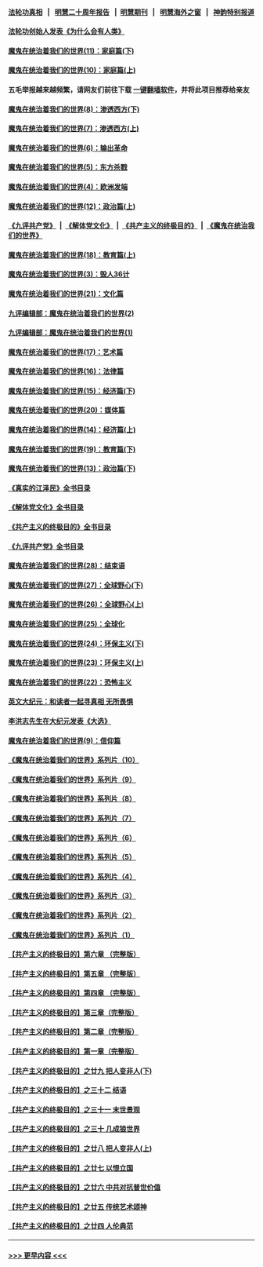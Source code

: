 #### [法轮功真相](https://github.com/gfw-breaker/truth/blob/master/README.md?t=0) &nbsp;&nbsp;|&nbsp;&nbsp; [明慧二十周年报告](https://github.com/gfw-breaker/mh-reports/blob/master/README.md?t=0) &nbsp;&nbsp;|&nbsp;&nbsp;[明慧期刊](https://github.com/gfw-breaker/mh-qikan) &nbsp;&nbsp;|&nbsp;&nbsp; [明慧海外之窗](https://github.com/gfw-breaker/mh-news/blob/master/README.md?t=0) &nbsp;&nbsp;|&nbsp;&nbsp; [神韵特别报道](https://github.com/gfw-breaker/mh-news/blob/master/shenyun.md?t=0)
#### [法轮功创始人发表《为什么会有人类》](../pages/nsc422/n13912117.md?t=01240043) 
#### [魔鬼在统治着我们的世界(11)：家庭篇(下)](../pages/nsc422/n10440961.md?t=01240043) 
#### [魔鬼在统治着我们的世界(10)：家庭篇(上)](../pages/nsc422/n10435448.md?t=01240043) 
#### 五毛举报越来越频繁，请网友们前往下载 [一键翻墙软件](https://github.com/gfw-breaker/ssr-accounts)，并将此项目推荐给亲友
#### [魔鬼在统治着我们的世界(8)：渗透西方(下)](../pages/nsc422/n10429603.md?t=01240043) 
#### [魔鬼在统治着我们的世界(7)：渗透西方(上)](../pages/nsc422/n10426013.md?t=01240043) 
#### [魔鬼在统治着我们的世界(6)：输出革命](../pages/nsc422/n10421536.md?t=01240043) 
#### [魔鬼在统治着我们的世界(5)：东方杀戮](../pages/nsc422/n10417707.md?t=01240043) 
#### [魔鬼在统治着我们的世界(4)：欧洲发端](../pages/nsc422/n10414890.md?t=01240043) 
#### [魔鬼在统治着我们的世界(12)：政治篇(上)](../pages/nsc422/n10444576.md?t=01240043) 
#### [《九评共产党》](https://github.com/begood0513/9ping.md/blob/master/README.md) &nbsp;|&nbsp; [《解体党文化》](../../../../jtdwh.md/blob/master/README.md)  &nbsp;|&nbsp; [《共产主义的终极目的》](../../../../gczydzjmd.md/blob/master/README.md) &nbsp;|&nbsp; [《魔鬼在统治我们的世界》](../../../../mgztzwmdsj.md/blob/master/README.md) 
#### [魔鬼在统治着我们的世界(18)：教育篇(上)](../pages/nsc422/n10526970.md?t=01240043) 
#### [魔鬼在统治着我们的世界(3)：毁人36计](../pages/nsc422/n10411583.md?t=01240043) 
#### [魔鬼在统治着我们的世界(21)：文化篇](../pages/nsc422/n10597706.md?t=01240043) 
#### [九评编辑部：魔鬼在统治着我们的世界(2)](../pages/nsc422/n10410036.md?t=01240043) 
#### [九评编辑部：魔鬼在统治着我们的世界(1)](../pages/nsc422/n10406825.md?t=01240043) 
#### [魔鬼在统治着我们的世界(17)：艺术篇](../pages/nsc422/n10499093.md?t=01240043) 
#### [魔鬼在统治着我们的世界(16)：法律篇](../pages/nsc422/n10485969.md?t=01240043) 
#### [魔鬼在统治着我们的世界(15)：经济篇(下)](../pages/nsc422/n10469975.md?t=01240043) 
#### [魔鬼在统治着我们的世界(20)：媒体篇](../pages/nsc422/n10586579.md?t=01240043) 
#### [魔鬼在统治着我们的世界(14)：经济篇(上)](../pages/nsc422/n10457370.md?t=01240043) 
#### [魔鬼在统治着我们的世界(19)：教育篇(下)](../pages/nsc422/n10564808.md?t=01240043) 
#### [魔鬼在统治着我们的世界(13)：政治篇(下)](../pages/nsc422/n10448270.md?t=01240043) 
#### [《真实的江泽民》全书目录](../pages/nsc422/n13721399.md?t=01240043) 
#### [《解体党文化》全书目录](../pages/nsc422/n13721157.md?t=01240043) 
#### [《共产主义的终极目的》全书目录](../pages/nsc422/n13721048.md?t=01240043) 
#### [《九评共产党》全书目录](../pages/nsc422/n13708085.md?t=01240043) 
#### [魔鬼在统治着我们的世界(28)：结束语](../pages/nsc422/n10936246.md?t=01240043) 
#### [魔鬼在统治着我们的世界(27)：全球野心(下)](../pages/nsc422/n10928319.md?t=01240043) 
#### [魔鬼在统治着我们的世界(26)：全球野心(上)](../pages/nsc422/n10900318.md?t=01240043) 
#### [魔鬼在统治着我们的世界(25)：全球化](../pages/nsc422/n10788205.md?t=01240043) 
#### [魔鬼在统治着我们的世界(24)：环保主义(下)](../pages/nsc422/n10695307.md?t=01240043) 
#### [魔鬼在统治着我们的世界(23)：环保主义(上)](../pages/nsc422/n10688613.md?t=01240043) 
#### [魔鬼在统治着我们的世界(22)：恐怖主义](../pages/nsc422/n10614727.md?t=01240043) 
#### [英文大纪元：和读者一起寻真相 无所畏惧](../pages/nsc422/n12542027.md?t=01240043) 
#### [李洪志先生在大纪元发表《大选》](../pages/nsc422/n12534746.md?t=01240043) 
#### [魔鬼在统治着我们的世界(9)：信仰篇](../pages/nsc422/n10432159.md?t=01240043) 
#### [《魔鬼在统治着我们的世界》系列片（10）](../pages/nsc422/n12292670.md?t=01240043) 
#### [《魔鬼在统治着我们的世界》系列片（9）](../pages/nsc422/n12290859.md?t=01240043) 
#### [《魔鬼在统治着我们的世界》系列片（8）](../pages/nsc422/n12287445.md?t=01240043) 
#### [《魔鬼在统治着我们的世界》系列片（7）](../pages/nsc422/n12283425.md?t=01240043) 
#### [《魔鬼在统治着我们的世界》系列片（6）](../pages/nsc422/n12282314.md?t=01240043) 
#### [《魔鬼在统治着我们的世界》系列片（5）](../pages/nsc422/n12281419.md?t=01240043) 
#### [《魔鬼在统治着我们的世界》系列片（4）](../pages/nsc422/n12274024.md?t=01240043) 
#### [《魔鬼在统治着我们的世界》系列片（3）](../pages/nsc422/n12271322.md?t=01240043) 
#### [《魔鬼在统治着我们的世界》系列片（2）](../pages/nsc422/n12269049.md?t=01240043) 
#### [《魔鬼在统治着我们的世界》系列片（1）](../pages/nsc422/n12267575.md?t=01240043) 
#### [【共产主义的终极目的】第六章 （完整版）](../pages/nsc422/n11428913.md?t=01240043) 
#### [【共产主义的终极目的】第五章 （完整版）](../pages/nsc422/n11428912.md?t=01240043) 
#### [【共产主义的终极目的】第四章 （完整版）](../pages/nsc422/n11428907.md?t=01240043) 
#### [【共产主义的终极目的】第三章（完整版）](../pages/nsc422/n11428848.md?t=01240043) 
#### [【共产主义的终极目的】第二章（完整版）](../pages/nsc422/n11428831.md?t=01240043) 
#### [【共产主义的终极目的】第一章（完整版）](../pages/nsc422/n11417651.md?t=01240043) 
#### [【共产主义的终极目的】之廿九 把人变非人(下)](../pages/nsc422/n11344140.md?t=01240043) 
#### [【共产主义的终极目的】之三十二 结语](../pages/nsc422/n11360535.md?t=01240043) 
#### [【共产主义的终极目的】之三十一 末世景观](../pages/nsc422/n11351129.md?t=01240043) 
#### [【共产主义的终极目的】之三十 几成狼世界](../pages/nsc422/n11348280.md?t=01240043) 
#### [【共产主义的终极目的】之廿八 把人变非人(上)](../pages/nsc422/n11340492.md?t=01240043) 
#### [【共产主义的终极目的】之廿七 以恨立国](../pages/nsc422/n11336944.md?t=01240043) 
#### [【共产主义的终极目的】之廿六 中共对抗普世价值](../pages/nsc422/n11324785.md?t=01240043) 
#### [【共产主义的终极目的】之廿五 传统艺术颂神](../pages/nsc422/n11296396.md?t=01240043) 
#### [【共产主义的终极目的】之廿四 人伦典范](../pages/nsc422/n11296397.md?t=01240043) 

----
#### [ >>> 更早内容 <<< ](../indexes/nsc422-earlier.md)

